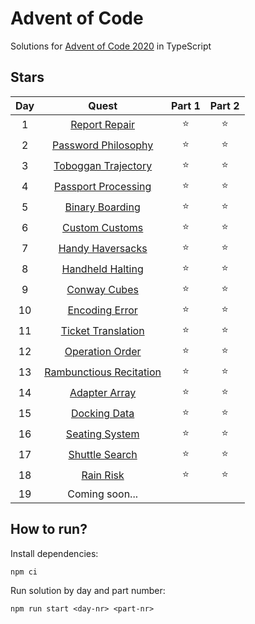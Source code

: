 # Advent of Code
Solutions for [Advent of Code 2020](https://adventofcode.com/2020/) in TypeScript

## Stars
| Day |             Quest             | Part 1 | Part 2 |
| :-: | :---------------------------: | :----: | :----: |
|  1  |       [Report Repair][1]      | :star: | :star: |
|  2  |    [Password Philosophy][2]   | :star: | :star: |
|  3  |    [Toboggan Trajectory][3]   | :star: | :star: |
|  4  |    [Passport Processing][4]   | :star: | :star: |
|  5  |      [Binary Boarding][5]     | :star: | :star: |
|  6  |      [Custom Customs][6]      | :star: | :star: |
|  7  |     [Handy Haversacks][7]     | :star: | :star: |
|  8  |     [Handheld Halting][8]     | :star: | :star: |
|  9  |       [Conway Cubes][9]       | :star: | :star: |
|  10 |      [Encoding Error][10]     | :star: | :star: |
|  11 |    [Ticket Translation][11]   | :star: | :star: |
|  12 |     [Operation Order][12]     | :star: | :star: |
|  13 | [Rambunctious Recitation][13] | :star: | :star: |
|  14 |      [Adapter Array][14]      | :star: | :star: |
|  15 |       [Docking Data][15]      | :star: | :star: |
|  16 |      [Seating System][16]     | :star: | :star: |
|  17 |      [Shuttle Search][17]     | :star: | :star: |
|  18 |        [Rain Risk][18]        | :star: | :star: |
|  19 |         Coming soon...        |        |        |


## How to run?
Install dependencies:
```shell
npm ci
```

Run solution by day and part number:
```shell
npm run start <day-nr> <part-nr>
```

[1]: https://adventofcode.com/2020/day/1
[2]: https://adventofcode.com/2020/day/2
[3]: https://adventofcode.com/2020/day/3
[4]: https://adventofcode.com/2020/day/4
[5]: https://adventofcode.com/2020/day/5
[6]: https://adventofcode.com/2020/day/6
[7]: https://adventofcode.com/2020/day/7
[8]: https://adventofcode.com/2020/day/8
[17]: https://adventofcode.com/2020/day/17
[9]: https://adventofcode.com/2020/day/9
[16]: https://adventofcode.com/2020/day/16
[18]: https://adventofcode.com/2020/day/18
[15]: https://adventofcode.com/2020/day/15
[10]: https://adventofcode.com/2020/day/10
[14]: https://adventofcode.com/2020/day/14
[11]: https://adventofcode.com/2020/day/11
[13]: https://adventofcode.com/2020/day/13
[12]: https://adventofcode.com/2020/day/12
